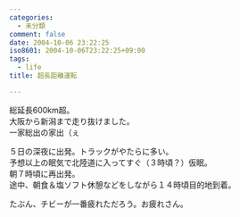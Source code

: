 ```yaml
---
categories:
  - 未分類
comment: false
date: 2004-10-06 23:22:25
iso8601: 2004-10-06T23:22:25+09:00
tags:
  - life
title: 超長距離運転

---
```


<div class="entry-body">
  <p>総延長600km超。<br />
    大阪から新潟まで走り抜けました。<br />
    一家総出の家出（ぇ</p>

  <p>５日の深夜に出発。トラックがやたらに多い。<br />
    予想以上の眠気で北陸道に入ってすぐ（３時頃？）仮眠。<br />
    朝７時頃に再出発。<br />
    途中、朝食＆塩ソフト休憩などをしながら１４時頃目的地到着。</p>

  <p>たぶん、チビーが一番疲れただろう。お疲れさん。</p>
</div>
